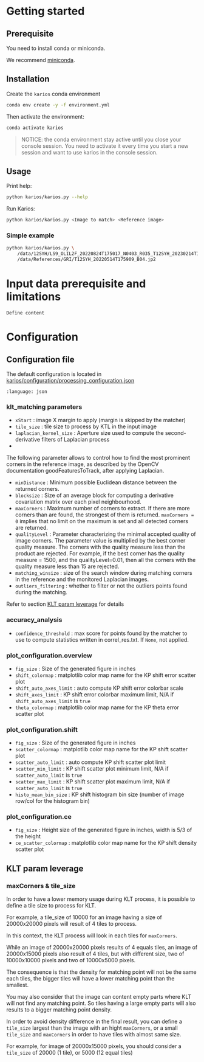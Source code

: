 # Getting started

## Prerequisite

You need to install conda or miniconda.

We recommend [miniconda](https://docs.anaconda.com/free/miniconda/miniconda-install/).

## Installation

Create the `karios` conda environment

```bash
conda env create -y -f environment.yml
```

Then activate the environment: 

```bash
conda activate karios
```

> NOTICE: the conda environment stay active until you close your console session. You need to activate it every time you start a new session and want to use karios in the console session.

## Usage

Print help: 

```bash
python karios/karios.py --help
```

Run Karios: 

```bash
python karios/karios.py <Image to match> <Reference image>
```

### Simple example
```bash
python karios/karios.py \
    /data/12SYH/LS9_OLIL2F_20220824T175017_N0403_R035_T12SYH_20230214T164934.SAFE/GRANULE/L2F_T12SYH_A000000_20220824T175017_LS9_R035/IMG_DATA/L2F_T12SYH_20220824T175017_LS9_R035_B04_10m.TIF \
    /data/References/GRI/T12SYH_20220514T175909_B04.jp2
```


# Input data prerequisite and limitations

```{todo}
Define content
```

# Configuration

## Configuration file

The default configuration is located in [karios/configuration/processing_configuration.json](https://github.com/telespazio-tim/karios/tree/develop/karios/configuration/processing_configuration.json)

```{literalinclude} ../../karios/configuration/processing_configuration.json
:language: json
```

### klt_matching parameters


- `xStart` : image X margin to apply (margin is skipped by the matcher)
- `tile_size` : tile size to process by KTL in the input image
- `laplacian_kernel_size` : Aperture size used to compute the second-derivative filters of Laplacian process
-
The following parameter allows to control how to find the most prominent corners in the
reference image, as described by the OpenCV documentation goodFeaturesToTrack, after applying Laplacian.

- `minDistance` : Minimum possible Euclidean distance between the returned corners.
- `blocksize` : Size of an average block for computing a derivative covariation matrix over each pixel neighbourhood.
- `maxCorners` : Maximum number of corners to extract. If there are more corners than are found, the strongest of them is returned.
`maxCorners = 0` implies that no limit on the maximum is set and all detected corners are returned.
- `qualityLevel` : Parameter characterizing the minimal accepted quality of image corners.
The parameter value is multiplied by the best corner quality measure.
The corners with the quality measure less than the product are rejected.
For example, if the best corner has the quality measure = 1500, and the qualityLevel=0.01,
then all the corners with the quality measure less than 15 are rejected.
- `matching_winsize` : size of the search window during matching corners in the reference and the monitored Laplacian images.
- `outliers_filtering` : whether to filter or not the outliers points found during the matching.

Refer to section [KLT param leverage](#klt-param-leverage) for details

### accuracy_analysis

- `confidence_threshold` : max score for points found by the matcher to use to compute statistics written in correl_res.txt.
If `None`, not applied.

### plot_configuration.overview

- `fig_size` : Size of the generated figure in inches
- `shift_colormap` : matplotlib color map name for the KP shift error scatter plot
- `shift_auto_axes_limit` : auto compute KP shift error colorbar scale
- `shift_axes_limit` : KP shift error colorbar maximum limit, N/A if `shift_auto_axes_limit` is `true`
- `theta_colormap` : matplotlib color map name for the KP theta error scatter plot

### plot_configuration.shift

- `fig_size` : Size of the generated figure in inches
- `scatter_colormap` : matplotlib color map name for the KP shift scatter plot
- `scatter_auto_limit` : auto compute KP shift scatter plot limit
- `scatter_min_limit` : KP shift scatter plot minimum limit, N/A if `scatter_auto_limit` is `true`
- `scatter_max_limit` : KP shift scatter plot maximum limit, N/A if `scatter_auto_limit` is `true`
- `histo_mean_bin_size` : KP shift histogram bin size (number of image row/col for the histogram bin)

### plot_configuration.ce
- `fig_size` : Height size of the generated figure in inches, width is 5/3 of the height
- `ce_scatter_colormap` : matplotlib color map name for the KP shift density scatter plot

## KLT param leverage

### maxCorners & tile_size

In order to have a lower memory usage during KLT process, it is possible to define a tile size to process for KLT.

For example, a tile_size of 10000 for an image having a size of 20000x20000 pixels will result of 4 tiles to process.

In this context, the KLT process will look in each tiles for `maxCorners`.

While an image of 20000x20000 pixels results of 4 equals tiles, an image of 20000x15000 pixels also result of 4 tiles, but with different size, two of 10000x10000 pixels and two of 10000x5000 pixels.

The consequence is that the density for matching point will not be the same each tiles, the bigger tiles will have a lower matching point than the smallest.

You may also consider that the image can content empty parts where KLT will not find any matching point. So tiles having a large empty parts will also results to a bigger matching point density.

In order to avoid density difference in the final result, you can define a `tile_size` largest than the image with an hight `maxCorners`, or a small `tile_size` and `maxCorners` in order to have tiles with almost same size.

For example, for image of 20000x15000 pixels, you should consider a `tile_size` of 20000 (1 tile), or 5000 (12 equal tiles)